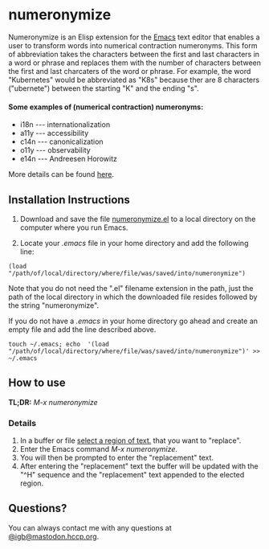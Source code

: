 # numeronymize
Numeronymize is an Elisp extension for the [Emacs](https://www.gnu.org/software/emacs/) text editor that enables a user to transform words into numerical contraction numeronyms. This form of abbreviation takes the characters between the first and last characters in a word or phrase and replaces them with the number of characters between the first and last charcaters of the word or phrase. For example, the word "Kubernetes" would be abbreviated as "K8s" because ther are 8 characters ("ubernete") between the starting "K" and the ending "s".   


#### Some examples of (numerical contraction) numeronyms:

- i18n --- internationalization
- a11y --- accessibility
- c14n --- canonicalization
- o11y --- observability
- e14n --- Andreesen Horowitz

More details can be found [here](https://en.wikipedia.org/wiki/Numeronym#Numerical_contractions).   


## Installation Instructions

1. Download and save the file [numeronymize.el](https://raw.githubusercontent.com/igb/numeronymize/master/numeronymize.el) to a local directory on the computer where you run Emacs.

2. Locate your *.emacs* file in your home directory and add the following line:
```Elisp
(load "/path/of/local/directory/where/file/was/saved/into/numeronymize")
```
Note that you do not need the ".el" filename extension in the path, just the path of the local directory in which the downloaded file resides followed by the string "numeronymize".

If you do not have a *.emacs* in your home directory go ahead and create an empty file and add the line described above.

```Shell
touch ~/.emacs; echo  '(load "/path/of/local/directory/where/file/was/saved/into/numeronymize")' >> ~/.emacs
```


## How to use

**TL;DR:** *M-x numeronymize*

### Details ###
1. In a buffer or file [select a region of text.](https://ftp.gnu.org/old-gnu/Manuals/emacs-20.7/html_chapter/emacs_12.html) that you want to "replace".
2. Enter the Emacs command *M-x numeronymize*.
3. You will then be prompted to enter the "replacement" text. 
4. After entering the "replacement" text the buffer will be updated with the "^H" sequence and the "replacement" text appended to the elected region. 


## Questions? ##

You can always contact me with any questions at [@igb@mastodon.hccp.org](https://mastodon.hccp.org/@igb/).
